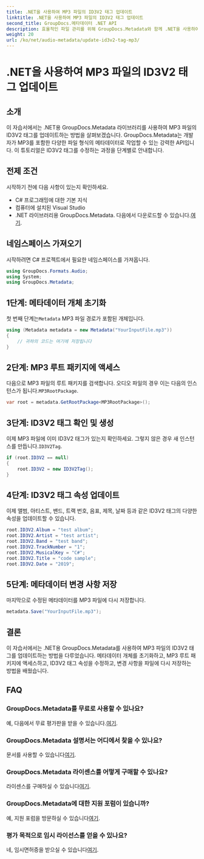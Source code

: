 ```yaml
---
title: .NET을 사용하여 MP3 파일의 ID3V2 태그 업데이트
linktitle: .NET을 사용하여 MP3 파일의 ID3V2 태그 업데이트
second_title: GroupDocs.메타데이터 .NET API
description: 효율적인 파일 관리를 위해 GroupDocs.Metadata와 함께 .NET을 사용하여 MP3 파일의 ID3V2 태그를 업데이트하는 방법을 알아보세요.
weight: 20
url: /ko/net/audio-metadata/update-id3v2-tag-mp3/
---
```


# .NET을 사용하여 MP3 파일의 ID3V2 태그 업데이트

## 소개
이 자습서에서는 .NET용 GroupDocs.Metadata 라이브러리를 사용하여 MP3 파일의 ID3V2 태그를 업데이트하는 방법을 살펴보겠습니다. GroupDocs.Metadata는 개발자가 MP3를 포함한 다양한 파일 형식의 메타데이터로 작업할 수 있는 강력한 API입니다. 이 튜토리얼은 ID3V2 태그를 수정하는 과정을 단계별로 안내합니다.
## 전제 조건
시작하기 전에 다음 사항이 있는지 확인하세요.
- C# 프로그래밍에 대한 기본 지식
- 컴퓨터에 설치된 Visual Studio
-  .NET 라이브러리용 GroupDocs.Metadata. 다음에서 다운로드할 수 있습니다.[여기](https://releases.groupdocs.com/metadata/net/).

## 네임스페이스 가져오기
시작하려면 C# 프로젝트에서 필요한 네임스페이스를 가져옵니다.
```csharp
using GroupDocs.Formats.Audio;
using System;
using GroupDocs.Metadata;
```
## 1단계: 메타데이터 개체 초기화
 첫 번째 단계는`Metadata` MP3 파일 경로가 포함된 개체입니다.
```csharp
using (Metadata metadata = new Metadata("YourInputFile.mp3"))
{
    // 귀하의 코드는 여기에 저장됩니다
}
```
## 2단계: MP3 루트 패키지에 액세스
 다음으로 MP3 파일의 루트 패키지를 검색합니다. 오디오 파일의 경우 이는 다음의 인스턴스가 됩니다.`MP3RootPackage`.
```csharp
var root = metadata.GetRootPackage<MP3RootPackage>();
```
## 3단계: ID3V2 태그 확인 및 생성
 이제 MP3 파일에 이미 ID3V2 태그가 있는지 확인하세요. 그렇지 않은 경우 새 인스턴스를 만듭니다.`ID3V2Tag`.
```csharp
if (root.ID3V2 == null)
{
    root.ID3V2 = new ID3V2Tag();
}
```
## 4단계: ID3V2 태그 속성 업데이트
이제 앨범, 아티스트, 밴드, 트랙 번호, 음표, 제목, 날짜 등과 같은 ID3V2 태그의 다양한 속성을 업데이트할 수 있습니다.
```csharp
root.ID3V2.Album = "test album";
root.ID3V2.Artist = "test artist";
root.ID3V2.Band = "test band";
root.ID3V2.TrackNumber = "1";
root.ID3V2.MusicalKey = "C#";
root.ID3V2.Title = "code sample";
root.ID3V2.Date = "2019";
```
## 5단계: 메타데이터 변경 사항 저장
마지막으로 수정된 메타데이터를 MP3 파일에 다시 저장합니다.
```csharp
metadata.Save("YourInputFile.mp3");
```

## 결론
이 자습서에서는 .NET용 GroupDocs.Metadata를 사용하여 MP3 파일의 ID3V2 태그를 업데이트하는 방법을 다루었습니다. 메타데이터 개체를 초기화하고, MP3 루트 패키지에 액세스하고, ID3V2 태그 속성을 수정하고, 변경 사항을 파일에 다시 저장하는 방법을 배웠습니다.

## FAQ
### GroupDocs.Metadata를 무료로 사용할 수 있나요?
 예, 다음에서 무료 평가판을 받을 수 있습니다.[여기](https://releases.groupdocs.com/).
### GroupDocs.Metadata 설명서는 어디에서 찾을 수 있나요?
 문서를 사용할 수 있습니다[여기](https://tutorials.groupdocs.com/metadata/net/).
### GroupDocs.Metadata 라이센스를 어떻게 구매할 수 있나요?
 라이센스를 구매하실 수 있습니다[여기](https://purchase.groupdocs.com/buy).
### GroupDocs.Metadata에 대한 지원 포럼이 있습니까?
 예, 지원 포럼을 방문하실 수 있습니다[여기](https://forum.groupdocs.com/c/metadata/14).
### 평가 목적으로 임시 라이선스를 얻을 수 있나요?
 네, 임시면허증을 받으실 수 있습니다[여기](https://purchase.groupdocs.com/temporary-license/).